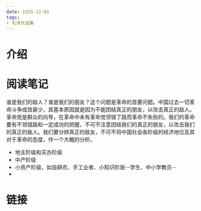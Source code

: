 ```yaml
---
date: 1925-12-01
tags:
- 毛泽东选集
---
```

# 介绍

# 阅读笔记
谁是我们的敌人？谁是我们的朋友？这个问题是革命的首要问题。中国过去一切革命斗争成效甚少，其基本原因就是因为不能团结真正的朋友，以攻击真正的敌人。革命党是群众的向导，在革命中未有革命党领错了路而革命不失败的。我们的革命要有不领错路和一定成功的把握，不可不注意团结我们的真正的朋友，以攻击我们的真正的敌人。我们要分辨真正的敌友，不可不将中国社会各阶级的经济地位及其对于革命的态度，作一个大概的分析。
- 地主阶级和买办阶级
- 中产阶级
- 小资产阶级，如自耕农、手工业者、小知识阶层--学生、中小学教员···
- 
# 链接
